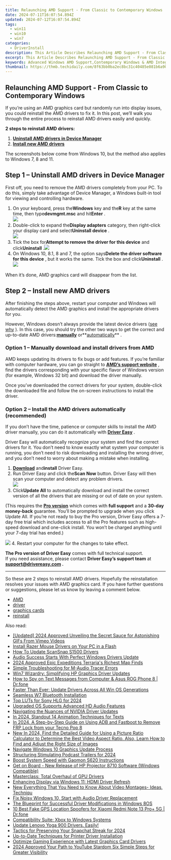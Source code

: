 ```yaml
---
title: Relaunching AMD Support - From Classic to Contemporary Windows
date: 2024-07-11T16:07:54.894Z
updated: 2024-07-12T16:07:54.894Z
tags:
  - win11
  - win10
  - win7
categories:
  - DriverInstall
description: This Article Describes Relaunching AMD Support - From Classic to Contemporary Windows
excerpt: This Article Describes Relaunching AMD Support - From Classic to Contemporary Windows
keywords: Advanced Windows AMD Support,Contemporary Windows & AMD Integration,Relaunched AMD Support Services,Windows-Compatible AMD Help Desk,AMD Support in Modern OS Environments,Contemporary Windows Optimized AMD Tools,Upgraded AMD Support for New Windows Users
thumbnail: https://thmb.techidaily.com/8f63bb0ba2ec8bc31c40485e081b6a90e2c27c800c8dc1ddbd91690f85f039c9.jpg
---
```


## Relaunching AMD Support - From Classic to Contemporary Windows

 If you’re using an AMD graphics card but randomly run into display issues, you could reinstall the AMD drivers to fix it. In this post, we’ll walk you through the entire process to reinstall AMD drivers easily and quickly.

**2 steps to reinstall AMD drivers:**

1. **[Uninstall AMD drivers in Device Manager](#step1)**
2. **[Install new AMD drivers](#step2)**

 The screenshots below come from Windows 10, but the method also applies to Windows 7, 8 and 11.

## Step 1 – Uninstall AMD drivers in Device Manager

 First off, you need to remove the AMD drivers completely from your PC. To do this, simply take advantage of Device Manager, a Windows built-in tool for viewing and controlling hardware.

1. On your keyboard, press the**Windows** key and the**R** key at the same time, then type**devmgmt.msc** and hit**Enter** .  
![](https://images.drivereasy.com/wp-content/uploads/2023/09/image-22.png)
2. Double-click to expand the**Display adapters** category, then right-click your display card and select**Uninstall device** .  
![](https://images.drivereasy.com/wp-content/uploads/2023/09/image-23.png)
3. Tick the box for**Attempt to remove the driver for this device** and click**Uninstall** .![](https://images.drivereasy.com/wp-content/uploads/2023/09/image-24.png)
4. On Windows 10, 8.1, 8 and 7, the option says**Delete the driver software for this device** , but it works the same. Tick the box and click**Uninstall** .  
![](https://www.drivereasy.com/wp-content/uploads/2020/10/1-4-6.jpg)

When it’s done, AMD graphics card will disappear from the list.

## Step 2 – Install new AMD drivers

 After finishing the steps above, restart your computer and Windows will automatically detect the AMD graphics and install the appropriate drivers for you.

 However, Windows doesn’t always provide the latest device drivers ([see why](https://tools.techidaily.com/drivereasy/download/) ). In this case, you should try the other two ways to get the correct and up-to-date AMD drivers:**[manually](#option1)** or**[automatically](#option2)** .

### Option 1 – Manually download and install drivers from AMD

 AMD keeps updating its drivers to fix bugs or add features. If you’re familiar with computer hardware, you can go straight to **[AMD’s support website](https://www.amd.com/en/support)**  , find the drivers corresponding with your specific flavor of Windows version (for example, Windows 32 bit) and download the driver manually.

 Once you’ve downloaded the correct drivers for your system, double-click the downloaded file and follow the on-screen instructions to install the driver.

### Option 2 – Install the AMD drivers automatically (recommended)

 If you don’t have the time, patience or computer skills to install the AMD driver manually, you can do it automatically with **[Driver Easy](https://tools.techidaily.com/drivereasy/download/)**  .

 Driver Easy will automatically recognize your system and find the correct drivers for it. You don’t need to know exactly what system your computer is running, you don’t need to risk downloading and installing the wrong driver, and you don’t need to worry about making a mistake when installing.

1. **[Download](https://tools.techidaily.com/drivereasy/download/)**  and**install** Driver Easy.
2. Run Driver Easy and click the**Scan Now** button. Driver Easy will then scan your computer and detect any problem drivers.  
![](https://www.drivereasy.com/wp-content/uploads/2020/10/6_0_scan-now.jpg)
3. Click**Update All** to automatically download and install the correct version of all the drivers that are missing or out of date on your system.  

 (This requires the **[Pro version](https://tools.techidaily.com/drivereasy/download/)**  which comes with **full support**  and a **30-day money-back**  guarantee. You’ll be prompted to upgrade when you click Update All. If you’re not ready to buy the Pro version, Driver Easy offers a 7-day free trial which includes access to all the Pro features such as high-speed download and one-click install. You won’t be charged anything until your 7-day trial has ended.)  

![](https://www.drivereasy.com/wp-content/uploads/2022/05/de-update-1.png)
4. Restart your computer for the changes to take effect.

**The Pro version of Driver Easy** comes with full technical support.  
 If you need assistance, please contact **Driver Easy’s support team** at **[support@drivereasy.com](mailto:support@drivereasy.com) .**

---

 So these are 2 steps to reinstall AMD drivers. Hopefully the reinstallation resolves your issues with AMD graphics card. If you have further questions or suggestions, please let us know by leaving a comment below.

* [AMD](https://tools.techidaily.com/drivereasy/download/)
* [driver](https://tools.techidaily.com/drivereasy/download/)
* [graphics cards](https://tools.techidaily.com/drivereasy/download/)
* [reinstall](https://store.drivereasy.com/order/cart.php?PRODS=4731822&QTY=1&AFFILIATE=108875)

<ins class="adsbygoogle"
     style="display:block"
     data-ad-format="autorelaxed"
     data-ad-client="ca-pub-7571918770474297"
     data-ad-slot="1223367746"></ins>



<ins class="adsbygoogle"
     style="display:block"
     data-ad-client="ca-pub-7571918770474297"
     data-ad-slot="8358498916"
     data-ad-format="auto"
     data-full-width-responsive="true"></ins>



<span class="atpl-alsoreadstyle">Also read:</span>
<div><ul>
<li><a href="https://vimeo-videos.techidaily.com/updated-2024-approved-unveiling-the-secret-sauce-for-astonishing-gifs-from-vimeo-videos/"><u>[Updated] 2024 Approved  Unveiling the Secret Sauce for Astonishing GIFs From Vimeo Videos</u></a></li>
<li><a href="https://driver-install.techidaily.com/install-razer-mouse-drivers-on-your-pc-in-a-flash/"><u>Install Razer Mouse Drivers on Your PC in a Flash</u></a></li>
<li><a href="https://driver-install.techidaily.com/how-to-update-scansnap-s1500-drivers/"><u>How To Update ScanSnap S1500 Drivers</u></a></li>
<li><a href="https://driver-install.techidaily.com/audio-success-starts-with-perfect-windows-drivers-update/"><u>Audio Success Starts With Perfect Windows Drivers Update</u></a></li>
<li><a href="https://visual-screen-recording.techidaily.com/2024-approved-epic-expeditions-terrarias-richest-map-finds/"><u>2024 Approved  Epic Expeditions  Terraria's Richest Map Finds</u></a></li>
<li><a href="https://driver-install.techidaily.com/simple-troubleshooting-for-m-audio-tracer-errors/"><u>Simple Troubleshooting for M-Audio Tracer Errors</u></a></li>
<li><a href="https://driver-install.techidaily.com/win7-wizardry-simplifying-hp-graphics-driver-updates/"><u>Win7 Wizardry: Simplifying HP Graphics Driver Updates</u></a></li>
<li><a href="https://android-location-track.techidaily.com/how-to-spy-on-text-messages-from-computer-and-asus-rog-phone-8-drfone-by-drfone-virtual-android/"><u>How to Spy on Text Messages from Computer & Asus ROG Phone 8 | Dr.fone</u></a></li>
<li><a href="https://driver-install.techidaily.com/faster-than-ever-update-drivers-across-all-win-os-generations/"><u>Faster Than Ever: Update Drivers Across All Win OS Generations</u></a></li>
<li><a href="https://driver-install.techidaily.com/seamless-w7-bluetooth-installation/"><u>Seamless W7 Bluetooth Installation</u></a></li>
<li><a href="https://ai-video-editing.techidaily.com/top-luts-for-sony-hlg-for-2024/"><u>Top LUTs for Sony HLG for 2024</u></a></li>
<li><a href="https://driver-install.techidaily.com/upgraded-os-supports-advanced-hd-audio-features/"><u>Upgraded OS Supports Advanced HD Audio Features</u></a></li>
<li><a href="https://driver-install.techidaily.com/navigating-the-nuances-of-nvidia-driver-updates/"><u>Navigating the Nuances of NVIDIA Driver Updates</u></a></li>
<li><a href="https://fox-access.techidaily.com/in-2024-standout-14-animation-techniques-for-texts/"><u>In 2024, Standout 14 Animation Techniques for Texts</u></a></li>
<li><a href="https://bypass-frp.techidaily.com/in-2024-a-step-by-step-guide-on-using-adb-and-fastboot-to-remove-frp-lock-from-your-tecno-pop-8-by-drfone-android/"><u>In 2024, A Step-by-Step Guide on Using ADB and Fastboot to Remove FRP Lock from your Tecno Pop 8</u></a></li>
<li><a href="https://smart-video-editing.techidaily.com/new-in-2024-find-the-detailed-guide-for-using-a-picture-ratio-calculator-to-determine-the-best-video-aspect-ratio-also-learn-how-to-find-and-adjust-the-righ/"><u>New In 2024, Find the Detailed Guide for Using a Picture Ratio Calculator to Determine the Best Video Aspect Ratio. Also, Learn How to Find and Adjust the Right Size of Images</u></a></li>
<li><a href="https://driver-install.techidaily.com/navigate-windows-10-graphics-update-process/"><u>Navigate Windows 10 Graphics Update Process</u></a></li>
<li><a href="https://some-guidance.techidaily.com/structuring-stimulating-podcast-trailers-for-2024/"><u>Structuring Stimulating Podcast Trailers for 2024</u></a></li>
<li><a href="https://driver-install.techidaily.com/boost-system-speed-with-gaomon-s620-instructions/"><u>Boost System Speed with Gaomon S620 Instructions</u></a></li>
<li><a href="https://driver-install.techidaily.com/get-on-board-new-release-of-hp-projector-8710-software-windows-compatible/"><u>Get on Board - New Release of HP Projector 8710 Software (Windows Compatible)</u></a></li>
<li><a href="https://driver-install.techidaily.com/masterclass-total-overhaul-of-gpu-drivers/"><u>Masterclass: Total Overhaul of GPU Drivers</u></a></li>
<li><a href="https://driver-install.techidaily.com/enhancing-display-via-windows-11-hdmi-driver-refresh/"><u>Enhancing Display via Windows 11: HDMI Driver Refresh</u></a></li>
<li><a href="https://ai-editing-video.techidaily.com/new-everything-that-you-need-to-know-about-video-montages-ideas-techniqu/"><u>New Everything That You Need to Know About Video Montages- Ideas, Techniqu</u></a></li>
<li><a href="https://driver-install.techidaily.com/fix-noisy-windows-10-start-with-audio-driver-replacement/"><u>Fix Noisy Windows 10, Start with Audio Driver Replacement</u></a></li>
<li><a href="https://driver-install.techidaily.com/the-blueprint-for-successful-driver-modifications-in-windows-8os/"><u>The Blueprint for Successful Driver Modifications in Windows 8OS</u></a></li>
<li><a href="https://location-fake.techidaily.com/10-best-fake-gps-location-spoofers-for-xiaomi-redmi-note-13-proplus-5g-drfone-by-drfone-virtual-android/"><u>10 Best Fake GPS Location Spoofers for Xiaomi Redmi Note 13 Pro+ 5G | Dr.fone</u></a></li>
<li><a href="https://driver-install.techidaily.com/compatibility-suite-xbox-to-windows-systems/"><u>Compatibility Suite: Xbox to Windows Systems</u></a></li>
<li><a href="https://driver-install.techidaily.com/1720063465115-update-lenovo-yoga-900-drivers-easily/"><u>Update Lenovo Yoga 900 Drivers. Easily!</u></a></li>
<li><a href="https://snapchat-videos.techidaily.com/tactics-for-preserving-your-snapchat-streak-for-2024/"><u>Tactics for Preserving Your Snapchat Streak for 2024</u></a></li>
<li><a href="https://driver-install.techidaily.com/up-to-date-techniques-for-printer-driver-installation/"><u>Up-to-Date Techniques for Printer Driver Installation</u></a></li>
<li><a href="https://driver-install.techidaily.com/optimize-gaming-experience-with-latest-graphics-card-drivers/"><u>Optimize Gaming Experience with Latest Graphics Card Drivers</u></a></li>
<li><a href="https://facebook-video-share.techidaily.com/2024-approved-your-path-to-youtube-stardom-six-simple-steps-for-greater-visibility/"><u>2024 Approved  Your Path to YouTube Stardom  Six Simple Steps for Greater Visibility</u></a></li>
</ul></div>
